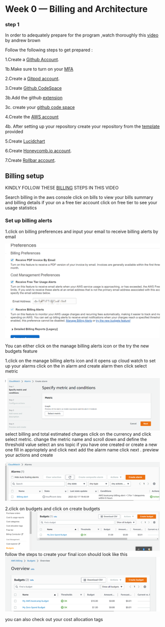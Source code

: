 # Week 0 — Billing and Architecture
### step 1
In order to adequately prepare for the program ,watch thoroughly this [video](https://www.youtube.com/playlist?list=PLBfufR7vyJJ7k25byhRXJldB5AiwgNnWv
) by andrew brown 


Follow the following steps to get prepared :

1.Create a [Github Account](https://www.youtube.com/watch?v=rirBD2CZZXQ&list=PLBfufR7vyJJ7k25byhRXJldB5AiwgNnWv&index=2). 

1b.Make sure to turn on your [MFA](https://www.youtube.com/watch?v=oDSeqvRmEUI&list=PLBfufR7vyJJ7k25byhRXJldB5AiwgNnWv&index=3)

2.Create a [Gitpod account](https://www.youtube.com/watch?v=yh9kz9Sh1T8&list=PLBfufR7vyJJ7k25byhRXJldB5AiwgNnWv&index=4).


3.Create [Github CodeSpace](https://www.youtube.com/watch?v=yh9kz9Sh1T8&list=PLBfufR7vyJJ7k25byhRXJldB5AiwgNnWv&index=4)

3b.Add the github [extension](https://www.youtube.com/watch?v=A6_c-hJmehs&list=PLBfufR7vyJJ7k25byhRXJldB5AiwgNnWv&index=5)


3c. create your [github code space](https://www.youtube.com/watch?v=OwFVrU5B3xs&list=PLBfufR7vyJJ7k25byhRXJldB5AiwgNnWv&index=6)

4.Create the [AWS account](https://www.youtube.com/watch?v=uZT8dA3G-S4&list=PLBfufR7vyJJ7k25byhRXJldB5AiwgNnWv&index=7)

4b. After setting up your repository create your repository from the [template](https://www.youtube.com/watch?v=8cxYgaMB9ow&list=PLBfufR7vyJJ7k25byhRXJldB5AiwgNnWv&index=8) provided 


5.Create [Lucidchart](https://www.youtube.com/watch?v=bgFzBYLT3sU&list=PLBfufR7vyJJ7k25byhRXJldB5AiwgNnWv&index=9)

6.Create [Honeycomb.io account](https://www.youtube.com/watch?v=7IwtVLfSD0o&list=PLBfufR7vyJJ7k25byhRXJldB5AiwgNnWv&index=10).

7.Create [Rollbar account](https://www.youtube.com/watch?v=Lpm6oAP3Fb0&list=PLBfufR7vyJJ7k25byhRXJldB5AiwgNnWv&index=11).

## Billing setup 
KINDLY FOLLOW THESE [BILLING](https://www.youtube.com/watch?v=OVw3RrlP-sI&list=PLBfufR7vyJJ7k25byhRXJldB5AiwgNnWv&index=14) STEPS IN THIS VIDEO

Search billing in the aws console 
click on bills to view your bills summary and billing  details
if your on a free tier account click on free tier to see your usage statistics
### Set up billing alerts
1.click on billing preferences and input your email to receive billing alerts by email

![Alt text](../images%20/week%200%20image%20/added%20gmail.png)

You can either click on the manage billing alerts icon or the try the new budgets feature 

1.click on the manage billing alerts icon and it opens up cloud watch 
to set up your alarms click on the in alarm and create alarm then click select metric

![Alt text](../images%20/week%200%20image%20/create-alarm.png)
select billing and total estimated charges 
click on the currency and click select metric. change the metric name and scroll down and define the threshold value
select an sns topic if you have one created or create a new one fill in apprioptely and click next 
add the alarm name click next .
preview your actions and create 

![Alt text](../images%20/week%200%20image%20/alarm-created.png)

2.click on budgets and click on create budgets
![Alt text](../images%20/week%200%20image%20/budgets.png)
follow the steps to create 
your final icon should look like this 
![Alt text](../images%20/week%200%20image%20/created-budget.png)

you can also check out your cost allocation tags 